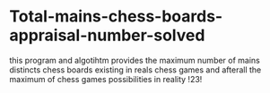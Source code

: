 # Total-mains-chess-boards-appraisal-number-solved
this program and algotihtm provides the maximum number of mains distincts chess boards existing in reals chess games and afterall the maximum of chess games possibilities in reality !23!
